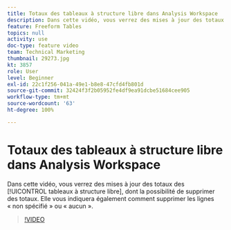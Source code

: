 ```yaml
---
title: Totaux des tableaux à structure libre dans Analysis Workspace
description: Dans cette vidéo, vous verrez des mises à jour des totaux des tableaux à structure libre, dont la possibilité de supprimer des totaux.
feature: Freeform Tables
topics: null
activity: use
doc-type: feature video
team: Technical Marketing
thumbnail: 29273.jpg
kt: 3857
role: User
level: Beginner
exl-id: 22c1f256-041a-49e1-b8e8-47cfd4fb801d
source-git-commit: 32424f3f2b05952fe4df9ea91dcbe51684cee905
workflow-type: tm+mt
source-wordcount: '63'
ht-degree: 100%

---
```


# Totaux des tableaux à structure libre dans Analysis Workspace

Dans cette vidéo, vous verrez des mises à jour des totaux des [!UICONTROL tableaux à structure libre], dont la possibilité de supprimer des totaux. Elle vous indiquera également comment supprimer les lignes « non spécifié » ou « aucun ».

>[!VIDEO](https://video.tv.adobe.com/v/29273/?quality=12)
